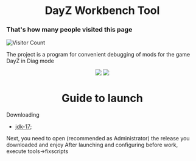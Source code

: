 <h1 align="center">DayZ Workbench Tool</h1>

<p align="center">
<h3>That's how many people visited this page</h3>

![Visitor Count](https://profile-counter.glitch.me/DayZWorkbenchTool/count.svg)
</p>

The project is a program for convenient debugging of mods for the game DayZ in Diag mode
<p align="center">
<img src="https://img.shields.io/badge/made%20by-Demands-blue.svg" >
<img src="https://badges.frapsoft.com/os/v1/open-source.svg?v=103" >
</p>

<h1 align="center">Guide to launch</h1>

Downloading
- [jdk-17](https://www.oracle.com/java/technologies/javase/jdk17-archive-downloads.html);

Next, you need to open (recommended as Administrator) the release you downloaded and enjoy
After launching and configuring before work, execute tools->fixscripts